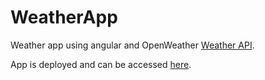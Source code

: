 # WeatherApp

Weather app using angular and OpenWeather [Weather API](https://openweathermap.org/).

App is deployed and can be accessed [here](https://vhasic.github.io/Weather-app/).
